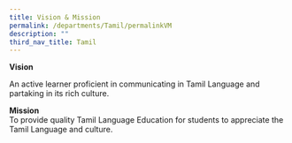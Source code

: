 ```yaml
---
title: Vision & Mission
permalink: /departments/Tamil/permalinkVM
description: ""
third_nav_title: Tamil
---
```

<p><strong>Vision</strong></p>
<div>
<p>An active learner proficient in communicating in Tamil Language and partaking in its rich culture.</p>
<p><strong>Mission<br /></strong>To provide quality Tamil Language Education for students to appreciate the Tamil Language and culture.</p>
</div>